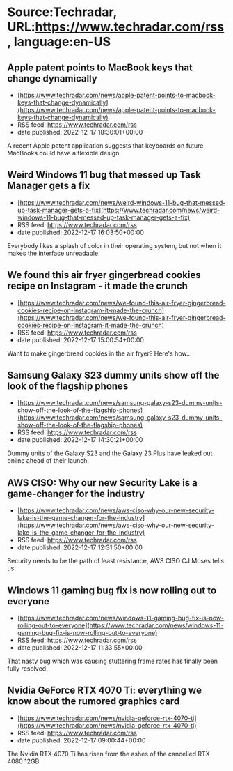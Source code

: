 # Source:Techradar, URL:https://www.techradar.com/rss, language:en-US

## Apple patent points to MacBook keys that change dynamically
 - [https://www.techradar.com/news/apple-patent-points-to-macbook-keys-that-change-dynamically](https://www.techradar.com/news/apple-patent-points-to-macbook-keys-that-change-dynamically)
 - RSS feed: https://www.techradar.com/rss
 - date published: 2022-12-17 18:30:01+00:00

A recent Apple patent application suggests that keyboards on future MacBooks could have a flexible design.

## Weird Windows 11 bug that messed up Task Manager gets a fix
 - [https://www.techradar.com/news/weird-windows-11-bug-that-messed-up-task-manager-gets-a-fix](https://www.techradar.com/news/weird-windows-11-bug-that-messed-up-task-manager-gets-a-fix)
 - RSS feed: https://www.techradar.com/rss
 - date published: 2022-12-17 16:03:50+00:00

Everybody likes a splash of color in their operating system, but not when it makes the interface unreadable.

## We found this air fryer gingerbread cookies recipe on Instagram - it made the crunch
 - [https://www.techradar.com/news/we-found-this-air-fryer-gingerbread-cookies-recipe-on-instagram-it-made-the-crunch](https://www.techradar.com/news/we-found-this-air-fryer-gingerbread-cookies-recipe-on-instagram-it-made-the-crunch)
 - RSS feed: https://www.techradar.com/rss
 - date published: 2022-12-17 15:00:54+00:00

Want to make gingerbread cookies in the air fryer? Here's how...

## Samsung Galaxy S23 dummy units show off the look of the flagship phones
 - [https://www.techradar.com/news/samsung-galaxy-s23-dummy-units-show-off-the-look-of-the-flagship-phones](https://www.techradar.com/news/samsung-galaxy-s23-dummy-units-show-off-the-look-of-the-flagship-phones)
 - RSS feed: https://www.techradar.com/rss
 - date published: 2022-12-17 14:30:21+00:00

Dummy units of the Galaxy S23 and the Galaxy 23 Plus have leaked out online ahead of their launch.

## AWS CISO: Why our new Security Lake is a game-changer for the industry
 - [https://www.techradar.com/news/aws-ciso-why-our-new-security-lake-is-the-game-changer-for-the-industry](https://www.techradar.com/news/aws-ciso-why-our-new-security-lake-is-the-game-changer-for-the-industry)
 - RSS feed: https://www.techradar.com/rss
 - date published: 2022-12-17 12:31:50+00:00

Security needs to be the path of least resistance, AWS CISO CJ Moses tells us.

## Windows 11 gaming bug fix is now rolling out to everyone
 - [https://www.techradar.com/news/windows-11-gaming-bug-fix-is-now-rolling-out-to-everyone](https://www.techradar.com/news/windows-11-gaming-bug-fix-is-now-rolling-out-to-everyone)
 - RSS feed: https://www.techradar.com/rss
 - date published: 2022-12-17 11:33:55+00:00

That nasty bug which was causing stuttering frame rates has finally been fully resolved.

## Nvidia GeForce RTX 4070 Ti: everything we know about the rumored graphics card
 - [https://www.techradar.com/news/nvidia-geforce-rtx-4070-ti](https://www.techradar.com/news/nvidia-geforce-rtx-4070-ti)
 - RSS feed: https://www.techradar.com/rss
 - date published: 2022-12-17 09:00:44+00:00

The Nvidia RTX 4070 Ti has risen from the ashes of the cancelled RTX 4080 12GB.

